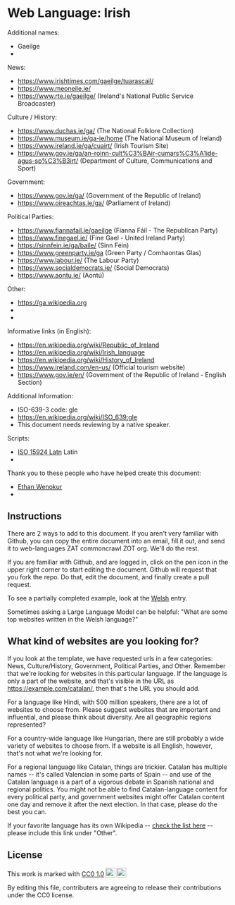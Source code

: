 # Web Language: Irish

Additional names:
- Gaeilge
- 

News:
- https://www.irishtimes.com/gaeilge/tuarascail/
- https://www.meoneile.ie/
- https://www.rte.ie/gaeilge/ (Ireland's National Public Service Broadcaster)

Culture / History:
- https://www.duchas.ie/ga/ (The National Folklore Collection)
- https://www.museum.ie/ga-ie/home (The National Museum of Ireland)
- https://www.ireland.ie/ga/cuairt/ (Irish Tourism Site)
- https://www.gov.ie/ga/an-roinn-cult%C3%BAir-cumars%C3%A1ide-agus-sp%C3%B3irt/ (Department of Culture, Communications and Sport)

Government:
- https://www.gov.ie/ga/ (Government of the Republic of Ireland)
- https://www.oireachtas.ie/ga/ (Parliament of Ireland)

Political Parties:
- https://www.fiannafail.ie/gaeilge (Fianna Fáil - The Republican Party)
- https://www.finegael.ie/ (Fine Gael - United Ireland Party)
- https://sinnfein.ie/ga/baile/ (Sinn Féin)
- https://www.greenparty.ie/ga (Green Party / Comhaontas Glas)
- https://www.labour.ie/ (The Labour Party)
- https://www.socialdemocrats.ie/ (Social Democrats)
- https://www.aontu.ie/ (Aontú)

Other:
- https://ga.wikipedia.org
- 
- 

Informative links (in English):
- https://en.wikipedia.org/wiki/Republic_of_Ireland
- https://en.wikipedia.org/wiki/Irish_language
- https://en.wikipedia.org/wiki/History_of_Ireland
- https://www.ireland.com/en-us/ (Official tourism website)
- https://www.gov.ie/en/ (Government of the Republic of Ireland - English Section)

Additional Information:
- ISO-639-3 code: gle
- https://en.wikipedia.org/wiki/ISO_639:gle
- This document needs reviewing by a native speaker.


Scripts:
- <a href="https://en.wikipedia.org/wiki/ISO_15924">ISO 15924 Latn</a> Latin
- 

Thank you to these people who have helped create this document:
- [Ethan Wenokur](https://github.com/e-Winnie)
- 

## Instructions

There are 2 ways to add to this document. If you aren't very familiar
with Github, you can copy the entire document into an email, fill it
out, and send it to web-languages ZAT commoncrawl ZOT org. We'll do the rest.

If you are familiar with Github, and are logged in, click on the pen
icon in the upper right corner to start editing the document.
Github will request that you fork the repo. Do that, edit the
document, and finally create a pull request.

To see a partially completed example, look at the
[Welsh](../living/welsh.md) entry.

Sometimes asking a Large Language Model can be helpful: "What are some
top websites written in the Welsh language?"

## What kind of websites are you looking for?

If you look at the template, we have requested urls in a few
categories: News, Culture/History, Government, Political Parties, and
Other. Remember that we're looking for websites in this particular
language. If the language is only a part of the website, and that's
visible in the URL as https://example.com/catalan/, then that's the
URL you should add.

For a language like Hindi, with 500 million speakers, there are a lot
of websites to choose from. Please suggest websites that are important
and influential, and please think about diversity. Are all geographic
regions represented?

For a country-wide language like Hungarian, there are still probably a
wide variety of websites to choose from. If a website is all English,
however, that's not what we're looking for.

For a regional language like Catalan, things are trickier. Catalan has
multiple names -- it's called Valencian in some parts of Spain -- and
use of the Catalan language is a part of a vigorous debate in Spanish
national and regional politics. You might not be able to find
Catalan-language content for every political party, and government
websites might offer Catalan content one day and remove it after
the next election. In that case, please do the best you can.

If your favorite language has its own Wikipedia -- [check the list here](https://en.wikipedia.org/wiki/List_of_Wikipedias) --
please include this link under "Other".

## License

<p xmlns:cc="http://creativecommons.org/ns#" >This work is marked with <a href="https://creativecommons.org/publicdomain/zero/1.0/?ref=chooser-v1" target="_blank" rel="license noopener noreferrer" style="display:inline-block;">CC0 1.0<img style="height:22px!important;margin-left:3px;vertical-align:text-bottom;" src="https://mirrors.creativecommons.org/presskit/icons/cc.svg?ref=chooser-v1" alt=""><img style="height:22px!important;margin-left:3px;vertical-align:text-bottom;" src="https://mirrors.creativecommons.org/presskit/icons/zero.svg?ref=chooser-v1" alt=""></a></p>

By editing this file, contributers are agreeing to release their contributions under the CC0 license.
